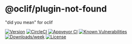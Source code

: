 @oclif/plugin-not-found
========================

&#34;did you mean&#34; for oclif

[![Version](https://img.shields.io/npm/v/@oclif/plugin-not-found.svg)](https://npmjs.org/package/@oclif/plugin-not-found)
[![CircleCI](https://circleci.com/gh/oclif/plugin-not-found/tree/main.svg?style=svg)](https://circleci.com/gh/oclif/plugin-not-found/tree/main)
[![Appveyor CI](https://ci.appveyor.com/api/projects/status/github/oclif/plugin-not-found?branch=main&svg=true)](https://ci.appveyor.com/project/heroku/plugin-not-found/branch/main)
[![Known Vulnerabilities](https://snyk.io/test/npm/@oclif/plugin-not-found/badge.svg)](https://snyk.io/test/npm/@oclif/plugin-not-found)
[![Downloads/week](https://img.shields.io/npm/dw/@oclif/plugin-not-found.svg)](https://npmjs.org/package/@oclif/plugin-not-found)
[![License](https://img.shields.io/npm/l/@oclif/plugin-not-found.svg)](https://github.com/oclif/plugin-not-found/blob/main/package.json)
